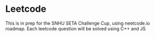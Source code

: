 # Leetcode

This is in prep for the SNHU SETA Challenge Cup, using neetcode.io roadmap.
Each leetcode question will be solved using C++ and JS
